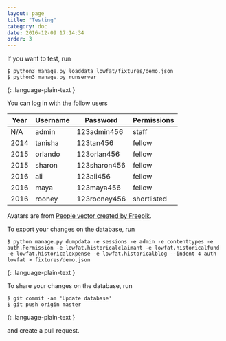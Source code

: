 ```yaml
---
layout: page
title: "Testing"
category: doc
date: 2016-12-09 17:14:34
order: 3
---
```

If you want to test, run

~~~
$ python3 manage.py loaddata lowfat/fixtures/demo.json
$ python3 manage.py runserver
~~~
{: .language-plain-text }

You can log in with the follow users

| Year | Username | Password      | Permissions |
| ---- | -------- | ------------- | ----------- |
| N/A  | admin    | 123admin456   | staff       |
| 2014 | tanisha  | 123tan456     | fellow      |
| 2015 | orlando  | 123orlan456   | fellow      |
| 2015 | sharon   | 123sharon456  | fellow      |
| 2016 | ali      | 123ali456     | fellow      |
| 2016 | maya     | 123maya456    | fellow      |
| 2016 | rooney   | 123rooney456  | shortlisted |

Avatars are from [People vector created by Freepik](https://www.freepik.com/free-photos-vectors/people).

To export your changes on the database, run

~~~
$ python manage.py dumpdata -e sessions -e admin -e contenttypes -e auth.Permission -e lowfat.historicalclaimant -e lowfat.historicalfund -e lowfat.historicalexpense -e lowfat.historicalblog --indent 4 auth lowfat > fixtures/demo.json 
~~~
{: .language-plain-text }

To share your changes on the database, run

~~~
$ git commit -am 'Update database'
$ git push origin master
~~~
{: .language-plain-text }

and create a pull request.

